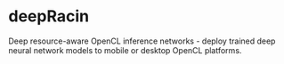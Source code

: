 # deepRacin
Deep resource-aware OpenCL inference networks - deploy trained deep neural network models to mobile or desktop OpenCL platforms.

